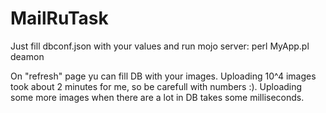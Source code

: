 # MailRuTask

Just fill dbconf.json with your values and run mojo server:
perl MyApp.pl deamon

On "refresh" page yu can fill DB with your images. Uploading 10^4 images took about 2 minutes for me, so be carefull with numbers :).
Uploading some more images when there are a lot in DB takes some milliseconds.
